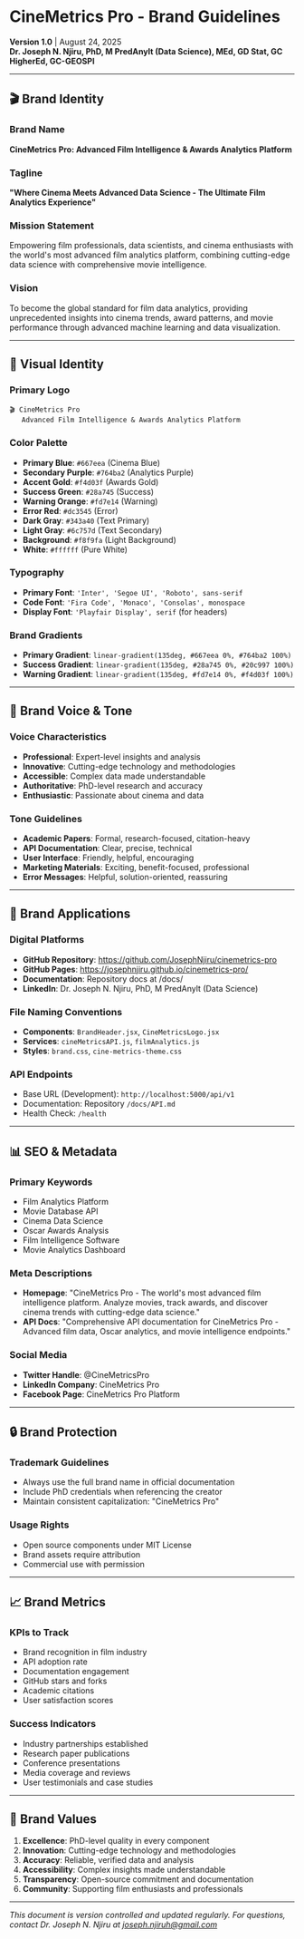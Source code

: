 # CineMetrics Pro - Brand Guidelines

**Version 1.0** | August 24, 2025  
**Dr. Joseph N. Njiru, PhD, M PredAnylt (Data Science), MEd, GD Stat, GC HigherEd, GC-GEOSPI**

---

## 🎬 **Brand Identity**

### **Brand Name**
**CineMetrics Pro: Advanced Film Intelligence & Awards Analytics Platform**

### **Tagline**
**"Where Cinema Meets Advanced Data Science - The Ultimate Film Analytics Experience"**

### **Mission Statement**
Empowering film professionals, data scientists, and cinema enthusiasts with the world's most advanced film analytics platform, combining cutting-edge data science with comprehensive movie intelligence.

### **Vision**
To become the global standard for film data analytics, providing unprecedented insights into cinema trends, award patterns, and movie performance through advanced machine learning and data visualization.

---

## 🎨 **Visual Identity**

### **Primary Logo**
```
🎬 CineMetrics Pro
   Advanced Film Intelligence & Awards Analytics Platform
```

### **Color Palette**
- **Primary Blue**: `#667eea` (Cinema Blue)
- **Secondary Purple**: `#764ba2` (Analytics Purple)
- **Accent Gold**: `#f4d03f` (Awards Gold)
- **Success Green**: `#28a745` (Success)
- **Warning Orange**: `#fd7e14` (Warning)
- **Error Red**: `#dc3545` (Error)
- **Dark Gray**: `#343a40` (Text Primary)
- **Light Gray**: `#6c757d` (Text Secondary)
- **Background**: `#f8f9fa` (Light Background)
- **White**: `#ffffff` (Pure White)

### **Typography**
- **Primary Font**: `'Inter', 'Segoe UI', 'Roboto', sans-serif`
- **Code Font**: `'Fira Code', 'Monaco', 'Consolas', monospace`
- **Display Font**: `'Playfair Display', serif` (for headers)

### **Brand Gradients**
- **Primary Gradient**: `linear-gradient(135deg, #667eea 0%, #764ba2 100%)`
- **Success Gradient**: `linear-gradient(135deg, #28a745 0%, #20c997 100%)`
- **Warning Gradient**: `linear-gradient(135deg, #fd7e14 0%, #f4d03f 100%)`

---

## 📝 **Brand Voice & Tone**

### **Voice Characteristics**
- **Professional**: Expert-level insights and analysis
- **Innovative**: Cutting-edge technology and methodologies
- **Accessible**: Complex data made understandable
- **Authoritative**: PhD-level research and accuracy
- **Enthusiastic**: Passionate about cinema and data

### **Tone Guidelines**
- **Academic Papers**: Formal, research-focused, citation-heavy
- **API Documentation**: Clear, precise, technical
- **User Interface**: Friendly, helpful, encouraging
- **Marketing Materials**: Exciting, benefit-focused, professional
- **Error Messages**: Helpful, solution-oriented, reassuring

---

## 🎯 **Brand Applications**

### **Digital Platforms**
- **GitHub Repository**: https://github.com/JosephNjiru/cinemetrics-pro
- **GitHub Pages**: https://josephnjiru.github.io/cinemetrics-pro/
- **Documentation**: Repository docs at /docs/
- **LinkedIn**: Dr. Joseph N. Njiru, PhD, M PredAnylt (Data Science)

### **File Naming Conventions**
- **Components**: `BrandHeader.jsx`, `CineMetricsLogo.jsx`
- **Services**: `cineMetricsAPI.js`, `filmAnalytics.js`
- **Styles**: `brand.css`, `cine-metrics-theme.css`

### **API Endpoints**
- Base URL (Development): `http://localhost:5000/api/v1`
- Documentation: Repository `/docs/API.md`
- Health Check: `/health`

---

## 📊 **SEO & Metadata**

### **Primary Keywords**
- Film Analytics Platform
- Movie Database API
- Cinema Data Science
- Oscar Awards Analysis
- Film Intelligence Software
- Movie Analytics Dashboard

### **Meta Descriptions**
- **Homepage**: "CineMetrics Pro - The world's most advanced film intelligence platform. Analyze movies, track awards, and discover cinema trends with cutting-edge data science."
- **API Docs**: "Comprehensive API documentation for CineMetrics Pro - Advanced film data, Oscar analytics, and movie intelligence endpoints."

### **Social Media**
- **Twitter Handle**: @CineMetricsPro
- **LinkedIn Company**: CineMetrics Pro
- **Facebook Page**: CineMetrics Pro Platform

---

## 🔒 **Brand Protection**

### **Trademark Guidelines**
- Always use the full brand name in official documentation
- Include PhD credentials when referencing the creator
- Maintain consistent capitalization: "CineMetrics Pro"

### **Usage Rights**
- Open source components under MIT License
- Brand assets require attribution
- Commercial use with permission

---

## 📈 **Brand Metrics**

### **KPIs to Track**
- Brand recognition in film industry
- API adoption rate
- Documentation engagement
- GitHub stars and forks
- Academic citations
- User satisfaction scores

### **Success Indicators**
- Industry partnerships established
- Research paper publications
- Conference presentations
- Media coverage and reviews
- User testimonials and case studies

---

## 🌟 **Brand Values**

1. **Excellence**: PhD-level quality in every component
2. **Innovation**: Cutting-edge technology and methodologies
3. **Accuracy**: Reliable, verified data and analysis
4. **Accessibility**: Complex insights made understandable
5. **Transparency**: Open-source commitment and documentation
6. **Community**: Supporting film enthusiasts and professionals

---

*This document is version controlled and updated regularly. For questions, contact Dr. Joseph N. Njiru at joseph.njiruh@gmail.com*
